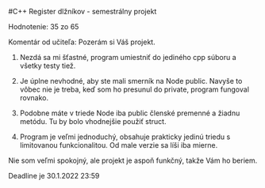 #C++ Register dlžníkov - semestrálny projekt

Hodnotenie: 35 zo 65

Komentár od učiteľa:
Pozerám si Váš projekt. 

1) Nezdá sa mi šťastné, program umiestniť do jediného cpp súboru a všetky testy tiež. 

2) Je úplne nevhodné, aby ste mali smerník na Node public. Navyše to vôbec nie je treba, keď  som ho presunul do private, program fungoval rovnako. 

3) Podobne máte v triede Node iba public členské premenné a žiadnu metódu. Tu by bolo vhodnejšie použiť struct.

4) Program je veľmi jednoduchý, obsahuje prakticky jedinú triedu s limitovanou funkcionalitou. Od male verzie sa líši iba mierne. 

Nie som veľmi spokojný, ale projekt je aspoň funkčný, takže Vám ho beriem. 

Deadline je 30.1.2022 23:59
